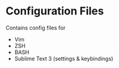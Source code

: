 # Configuration Files
Contains config files for 
- Vim
- ZSH
- BASH
- Sublime Text 3 (settings & keybindings)

